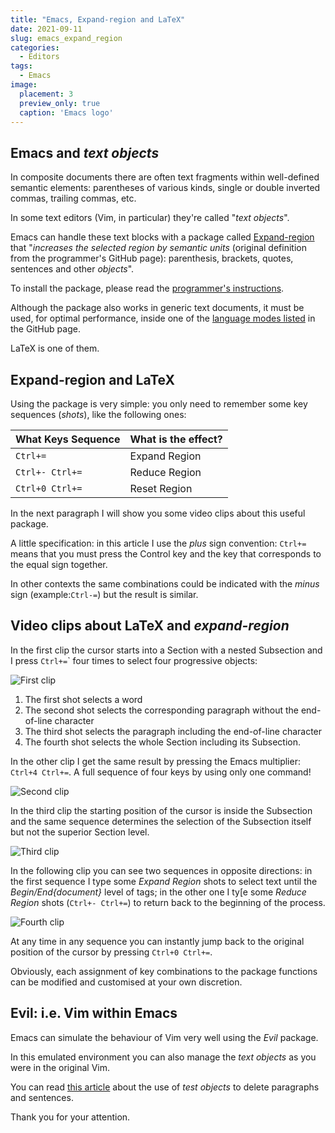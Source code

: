```yaml
---
title: "Emacs, Expand-region and LaTeX"
date: 2021-09-11
slug: emacs_expand_region
categories:
  - Editors
tags:
  - Emacs
image:
  placement: 3
  preview_only: true 
  caption: 'Emacs logo'
---
```





## Emacs and *text objects*

In composite documents there are often text fragments within well-defined semantic elements: parentheses of various kinds, single or double inverted commas, trailing commas, etc.

In some text editors (Vim, in particular) they're called "*text objects*".

Emacs can handle these text blocks with a package called [Expand-region](https://github.com/magnars/expand-region.el) that "*increases the selected region by semantic units* (original definition from the programmer's GitHub page): parenthesis, brackets, quotes, sentences and other *objects*".
 
To install the package, please read the [programmer's instructions](https://github.com/magnars/expand-region.el#installationw).

Although the package also works in generic text documents, it must be used, for optimal performance,  inside one of the [language modes listed](https://github.com/magnars/expand-region.el#language-support) in the  GitHub page.

LaTeX is one of them.

## Expand-region and LaTeX

Using the package is very simple: you only need to remember some key sequences (*shots*), like the following ones:

| What Keys Sequence | What is the effect? |
|--------------------|---------------------|
| `Ctrl+=`           | Expand Region       |
| `Ctrl+- Ctrl+=`    | Reduce Region       |
| `Ctrl+0 Ctrl+=`    | Reset Region        |

In the next paragraph I will show you some video clips about this useful package.

A little specification: in this article I use the *plus* sign convention: `Ctrl+=` means that you must press the Control key and the key that corresponds to the equal sign together.

In other contexts the same combinations could be indicated with the *minus* sign (example:`Ctrl-=`) but the result is similar.

## Video clips about LaTeX and *expand-region*

In the first clip the cursor starts into a Section with a nested Subsection and I press `Ctrl+=`\` four times to select four progressive objects:

![First clip](emacs-expand-region1.gif)

1. The first shot selects a word
2. The second shot selects the corresponding paragraph without the end-of-line character
3. The third shot selects the paragraph including the end-of-line character
4. The fourth shot selects the whole Section including its Subsection.

In the other  clip I get the same result by pressing the Emacs multiplier: `Ctrl+4 Ctrl+=`. A full sequence of four keys by using only one command!

![Second clip](emacs-expand-region2.gif)

In the third clip  the starting position of the cursor is inside the Subsection and the same sequence determines the selection of the Subsection itself but not the superior Section level.

![Third clip](emacs-expand-region3.gif)

In the following clip you can see two sequences in opposite directions: in the first sequence I type some  *Expand Region* shots to select text until the *Begin/End{document}* level of tags; in the other one I ty[e some *Reduce Region*  shots (`Ctrl+- Ctrl+=`) to return back to the beginning of the process.

![Fourth clip](emacs-expand-region4.gif)

At any time in any sequence you can instantly jump back to the original position of the cursor by pressing `Ctrl+0 Ctrl+=`.

Obviously, each assignment of key combinations to the package functions can be modified and customised at your own discretion.

## Evil: i.e. Vim within Emacs

Emacs can simulate the behaviour of Vim very well using the *Evil* package.

In this emulated environment you can also manage the *text objects* as you were in the original Vim.

You can read [this article](https://francopasut.netlify.app/post/vim_delete_sentences/) about the use of *test objects* to delete paragraphs and sentences.

Thank you for your attention.
